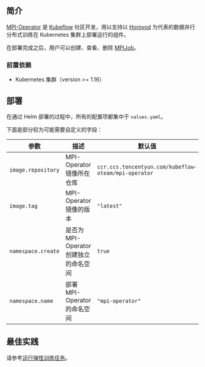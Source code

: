 ## 简介

[MPI-Operator](https://github.com/kubeflow/mpi-operator) 是 [Kubeflow](https://www.kubeflow.org) 社区开发，用以支持以 [Horovod](https://horovod.ai) 为代表的数据并行分布式训练在 Kubernetes 集群上部署运行的组件。

在部署完成之后，用户可以创建、查看、删除 [MPIJob](https://github.com/kubeflow/mpi-operator/blob/master/pkg/apis/kubeflow/v1/types.go)。

### 前置依赖
-  Kubernetes 集群（version >= 1.16）

## 部署

在通过 Helm 部署的过程中，所有的配置项都集中于 `values.yaml`。

下面是部分较为可能需要自定义的字段：

| 参数     | 描述     | 默认值     |
| ------- | -------- | --------- |
| `image.repository` | MPI-Operator 镜像所在仓库  | `ccr.ccs.tencentyun.com/kubeflow-oteam/mpi-operator` |
| `image.tag`        | MPI-Operator 镜像的版本    | `"latest"` |
| `namespace.create` | 是否为 MPI-Operator 创建独立的命名空间 | `true` |
| `namespace.name`   | 部署 MPI-Operator 的命名空间 | `"mpi-operator"` |

## 最佳实践
请参考[运行弹性训练任务]()。
